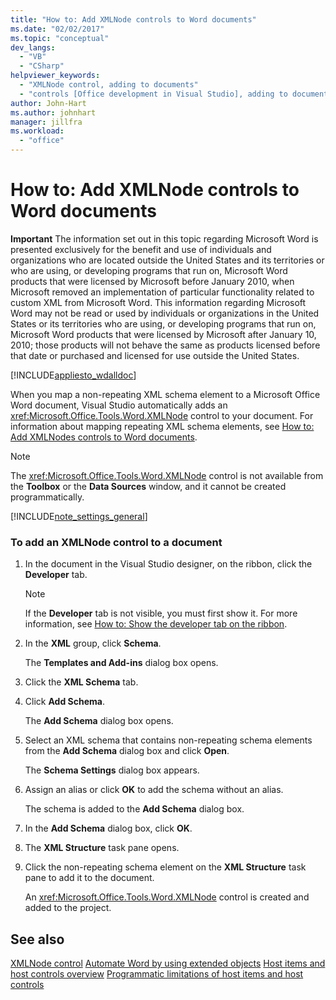 ```yaml
---
title: "How to: Add XMLNode controls to Word documents"
ms.date: "02/02/2017"
ms.topic: "conceptual"
dev_langs:
  - "VB"
  - "CSharp"
helpviewer_keywords:
  - "XMLNode control, adding to documents"
  - "controls [Office development in Visual Studio], adding to documents"
author: John-Hart
ms.author: johnhart
manager: jillfra
ms.workload:
  - "office"
---
```

# How to: Add XMLNode controls to Word documents
  **Important** The information set out in this topic regarding Microsoft Word is presented exclusively for the benefit and use of individuals and organizations who are located outside the United States and its territories or who are using, or developing programs that run on, Microsoft Word products that were licensed by Microsoft before January 2010, when Microsoft removed an implementation of particular functionality related to custom XML from Microsoft Word. This information regarding Microsoft Word may not be read or used by individuals or organizations in the United States or its territories who are using, or developing programs that run on, Microsoft Word products that were licensed by Microsoft after January 10, 2010; those products will not behave the same as products licensed before that date or purchased and licensed for use outside the United States.

 [!INCLUDE[appliesto_wdalldoc](../vsto/includes/appliesto-wdalldoc-md.md)]

 When you map a non-repeating XML schema element to a Microsoft Office Word document, Visual Studio automatically adds an <xref:Microsoft.Office.Tools.Word.XMLNode> control to your document. For information about mapping repeating XML schema elements, see [How to: Add XMLNodes controls to Word documents](../vsto/how-to-add-xmlnodes-controls-to-word-documents.md).

> [!NOTE]
>  The <xref:Microsoft.Office.Tools.Word.XMLNode> control is not available from the **Toolbox** or the **Data Sources** window, and it cannot be created programmatically.

 [!INCLUDE[note_settings_general](../sharepoint/includes/note-settings-general-md.md)]

### To add an XMLNode control to a document

1.  In the document in the Visual Studio designer, on the ribbon, click the **Developer** tab.

    > [!NOTE]
    >  If the **Developer** tab is not visible, you must first show it. For more information, see [How to: Show the developer tab on the ribbon](../vsto/how-to-show-the-developer-tab-on-the-ribbon.md).

2.  In the **XML** group, click **Schema**.

     The **Templates and Add-ins** dialog box opens.

3.  Click the **XML Schema** tab.

4.  Click **Add Schema**.

     The **Add Schema** dialog box opens.

5.  Select an XML schema that contains non-repeating schema elements from the **Add Schema** dialog box and click **Open**.

     The **Schema Settings** dialog box appears.

6.  Assign an alias or click **OK** to add the schema without an alias.

     The schema is added to the **Add Schema** dialog box.

7.  In the **Add Schema** dialog box, click **OK**.

8.  The **XML Structure** task pane opens.

9. Click the non-repeating schema element on the **XML Structure** task pane to add it to the document.

     An <xref:Microsoft.Office.Tools.Word.XMLNode> control is created and added to the project.

## See also
 [XMLNode control](../vsto/xmlnode-control.md)
 [Automate Word by using extended objects](../vsto/automating-word-by-using-extended-objects.md)
 [Host items and host controls overview](../vsto/host-items-and-host-controls-overview.md)
 [Programmatic limitations of host items and host controls](../vsto/programmatic-limitations-of-host-items-and-host-controls.md)
